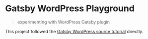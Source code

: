 # Gatsby WordPress Playground

> experimenting with WordPress Gatsby plugin

This project followed the [Gatsby WordPress source tutorial](https://www.gatsbyjs.org/docs/sourcing-from-wordpress/) directly.
